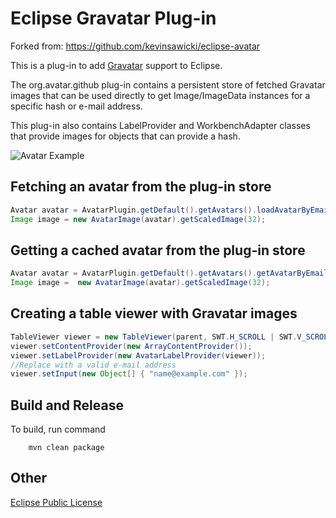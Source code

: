 Eclipse Gravatar Plug-in
======

Forked from: https://github.com/kevinsawicki/eclipse-avatar

This is a plug-in to add [Gravatar](http://www.gravatar.com) support to Eclipse.

The org.avatar.github plug-in contains a persistent store of fetched Gravatar images
that can be used directly to get Image/ImageData instances for a specific hash or e-mail address.

This plug-in also contains LabelProvider and WorkbenchAdapter classes that provide images for
objects that can provide a hash.

![Avatar Example](/kevinsawicki/eclipse-avatar/raw/master/docs/avatar-example.png "GitHub view avatar screenshot")

Fetching an avatar from the plug-in store
------

```java
Avatar avatar = AvatarPlugin.getDefault().getAvatars().loadAvatarByEmail("name@example.com");
Image image = new AvatarImage(avatar).getScaledImage(32);
```

Getting a cached avatar from the plug-in store
------

```java
Avatar avatar = AvatarPlugin.getDefault().getAvatars().getAvatarByEmail("name@example.com");
Image image =  new AvatarImage(avatar).getScaledImage(32);
```

Creating a table viewer with Gravatar images
------

```java
TableViewer viewer = new TableViewer(parent, SWT.H_SCROLL | SWT.V_SCROLL);
viewer.setContentProvider(new ArrayContentProvider());
viewer.setLabelProvider(new AvatarLabelProvider(viewer));
//Replace with a valid e-mail address
viewer.setInput(new Object[] { "name@example.com" });
```

Build and Release
------

To build, run command
```
	mvn clean package
```

Other
------
[Eclipse Public License](http://www.eclipse.org/legal/epl-v10.html)